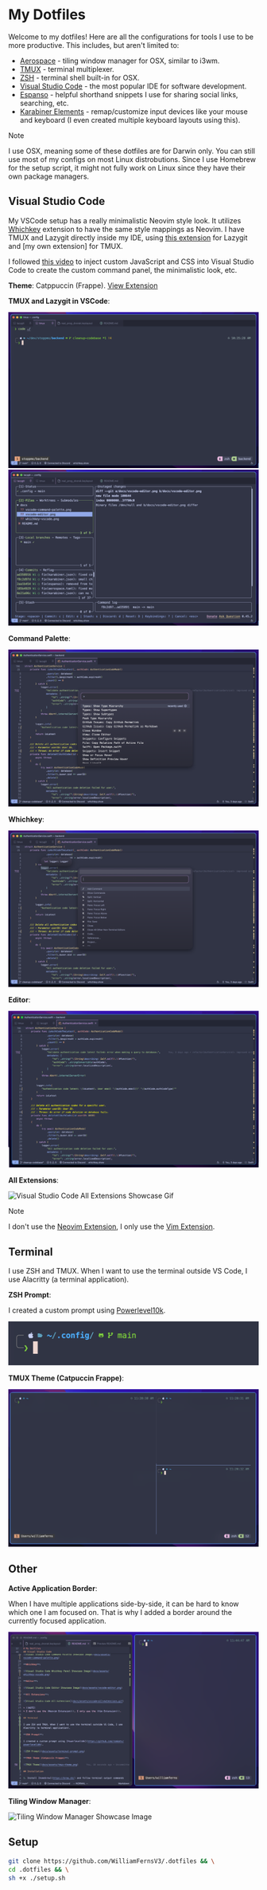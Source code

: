 # My Dotfiles

<!-- TODO: add links -->

Welcome to my dotfiles! Here are all the configurations for tools I use to be more productive. This includes, but aren't limited to:
- [Aerospace]() - tiling window manager for OSX, similar to i3wm.
- [TMUX]() - terminal multiplexer.
- [ZSH]() - terminal shell built-in for OSX.
- [Visual Studio Code]() - the most popular IDE for software development.
- [Espanso]() - helpful shorthand snippets I use for sharing social links, searching, etc.
- [Karabiner Elements]() - remap/customize input devices like your mouse and keyboard (I even created multiple keyboard layouts using this).

> [!NOTE]
> I use OSX, meaning some of these dotfiles are for Darwin only. You can still use most of my configs on most Linux distrobutions. Since I use Homebrew for the setup script, it might not fully work on Linux since they have their own package managers.

## Visual Studio Code

My VSCode setup has a really minimalistic Neovim style look. It utilizes [Whichkey]() extension to have the same style mappings as Neovim. I have TMUX and Lazygit directly inside my IDE, using [this extension]() for Lazygit and [my own extension] for TMUX.

I followed [this video](https://www.youtube.com/watch?v=9_I0bySQoCs&ab_channel=GlennRaya) to inject custom JavaScript and CSS into Visual Studio Code to create the custom command panel, the minimalistic look, etc.

**Theme**: Catppuccin (Frappe). [View Extension](https://github.com/catppuccin/vscode)

**TMUX and Lazygit in VSCode**:

![Visual Studio Code TMUX](docs/assets/vscode-tmux.png)
![Visual Studio Code Lazygit](docs/assets/vscode-lazygit.png)

**Command Palette**:

![Visual Studio Code Command Palette Showcase Image](docs/assets/vscode-command-palette.png)

**Whichkey**:

![Visual Studio Code Whichkey Panel Showcase Image](docs/assets/whichkey-vscode.png)

**Editor**:

![Visual Studio Code Editor Showcase Image](docs/assets/vscode-editor.png)

**All Extensions**:

![Visual Studio Code All Extensions Showcase Gif](docs/assets/vscode-all-extensions.gif)

> [!NOTE]
> I don't use the [Neovim Extension](), I only use the [Vim Extension]().

## Terminal

I use ZSH and TMUX. When I want to use the terminal outside VS Code, I use Alacritty (a terminal application).

**ZSH Prompt**:

I created a custom prompt using [Powerlevel10k](https://github.com/romkatv/powerlevel10k).

![ZSH Prompt Showcase Image](docs/assets/terminal-prompt.png)

**TMUX Theme (Catpuccin Frappe)**:

![TMUX Theme Showcase Image](docs/assets/tmux-theme.png)

## Other

**Active Application Border**:

When I have multiple applications side-by-side, it can be hard to know which one I am focused on. That is why I added a border around the currently focused application.

![Active Application Border Showcase Image](docs/assets/border-active-application.png)

**Tiling Window Manager**:

![Tiling Window Manager Showcase Image](docs/assets/tiling-window-manager.gif)

## Setup

```bash
git clone https://github.com/WilliamFernsV3/.dotfiles && \
cd .dotfiles && \
sh +x ./setup.sh
```

<!-- 1. Install [homebrew](https://brew.sh/) and follow terminal output commands

2. Install Alacritty
```bash
brew install --cask alacritty
```
Go to security settings and allow to open Alicritty. If confused, watch [this section](https://www.youtube.com/watch?v=uOnL4fEnldA&t=29s)

3. Install git
```bash
brew install git
```

4. Install tmux
```bash
brew install tmux
```

5. Install nerd font
```bash
brew install font-meslo-lg-nerd-font
```
7. Install oh my zsh
```bash
bash -c "$(curl -fsSL https://raw.githubusercontent.com/ohmyzsh/ohmyzsh/master/tools/install.sh)"
```

8. Install p10k
```bash
git clone --depth=1 https://github.com/romkatv/powerlevel10k.git ${ZSH_CUSTOM:-$HOME/.oh-my-zsh/custom}/themes/powerlevel10k
```

9. Install TPM (tmux plugins manager)
```bash
git clone https://github.com/tmux-plugins/tpm ~/.tmux/plugins/tpm
```

10. Install all tmux plugins by pressing `<ctr> + <space> + <shift> + i`

11. Install github cli:
```bash
brew install gh
```

12. Install commitizen:
```bash
brew install commitizen
```

13. Install zshell autosuggestions:
```bash
brew install zsh-autosuggestions
echo "source $(brew --prefix)/share/zsh-autosuggestions/zsh-autosuggestions.zsh" >> ~/.zshrc
```

14. Setup zshell syntax highlighting:
```bash
brew install zsh-syntax-highlighting
echo "source $(brew --prefix)/share/zsh-syntax-highlighting/zsh-syntax-highlighting.zsh" >> ~/.zshrc
```

15. Setup a better 'ls' command
```bash
brew install eza
```

16. Setup a better 'cd' command
```bash
brew install zoxide
```

16. Install newest version of bash
```bash
brew install bash
```

17. Install raycast
```bash
brew install --cask raycast
```

18. Small Accessibility changes
- The start of this video talks about some system settings configuration. [Reference Video](https://www.youtube.com/watch?v=k94qImbFKWE)
- Use as reference - [Brothers Dotfiles](https://github.com/AdonisCodes/dotfiles)

19. Install yabai
Use the same reference video outlined above as a guideline. Can use [this blog post](https://www.josean.com/posts/yabai-setup) as well.
```bash
brew install koekeishiya/formulae/yabai
brew install koekeishiya/formulae/skhd
```
Start yabai service
```bash
yabai --start-service
```

Start skhd service
```bash
skhd --start-service
```

20. Install espanso
```bash
brew install espanso
```

21. Install sketchybar
```bash
brew tap FelixKratz/formulae
brew install sketchybar
```

22. Install better touch tool
```bash
brew install --cask bettertouchtool
```

23. Install borders
```bash
brew tap FelixKratz/formulae
brew install borders
```

24. Move keyboard layout to correct location. This is for mac os:

```bash
sudo cp ./prog_dvorak.keylayout /Library/Keyboard\ Layouts
```

25. Install auto-completion plugin:
```bash
 brew install zsh-autocomplete
``` -->

